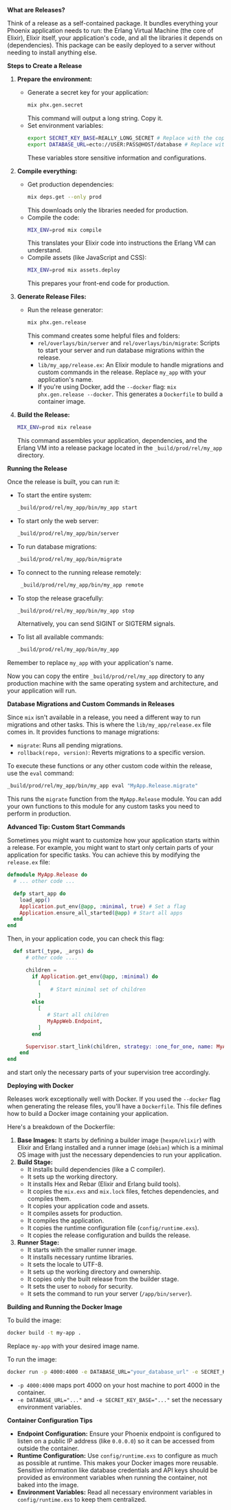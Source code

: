 **What are Releases?**

Think of a release as a self-contained package. It bundles everything your Phoenix application needs to run: the Erlang Virtual Machine (the core of Elixir), Elixir itself, your application's code, and all the libraries it depends on (dependencies). This package can be easily deployed to a server without needing to install anything else.

**Steps to Create a Release**

1. **Prepare the environment:**
    *   Generate a secret key for your application:
        ```bash
        mix phx.gen.secret
        ```
        This command will output a long string. Copy it.
    *   Set environment variables:
        ```bash
        export SECRET_KEY_BASE=REALLY_LONG_SECRET # Replace with the copied secret
        export DATABASE_URL=ecto://USER:PASS@HOST/database # Replace with your database details
        ```
        These variables store sensitive information and configurations.

2. **Compile everything:**
    *   Get production dependencies:
        ```bash
        mix deps.get --only prod
        ```
        This downloads only the libraries needed for production.
    *   Compile the code:
        ```bash
        MIX_ENV=prod mix compile
        ```
        This translates your Elixir code into instructions the Erlang VM can understand.
    *   Compile assets (like JavaScript and CSS):
        ```bash
        MIX_ENV=prod mix assets.deploy
        ```
        This prepares your front-end code for production.

3. **Generate Release Files:**
    *   Run the release generator:
        ```bash
        mix phx.gen.release
        ```
        This command creates some helpful files and folders:
        *   `rel/overlays/bin/server` and `rel/overlays/bin/migrate`: Scripts to start your server and run database migrations within the release.
        *   `lib/my_app/release.ex`: An Elixir module to handle migrations and custom commands in the release. Replace `my_app` with your application's name.
        *   If you're using Docker, add the `--docker` flag: `mix phx.gen.release --docker`. This generates a `Dockerfile` to build a container image.

4. **Build the Release:**
    ```bash
    MIX_ENV=prod mix release
    ```
    This command assembles your application, dependencies, and the Erlang VM into a release package located in the `_build/prod/rel/my_app` directory.

**Running the Release**

Once the release is built, you can run it:

*   To start the entire system:

    ```bash
    _build/prod/rel/my_app/bin/my_app start
    ```
*   To start only the web server:

    ```bash
    _build/prod/rel/my_app/bin/server
    ```
*   To run database migrations:

    ```bash
    _build/prod/rel/my_app/bin/migrate
    ```
*   To connect to the running release remotely:

    ```bash
     _build/prod/rel/my_app/bin/my_app remote
    ```
*   To stop the release gracefully:

    ```bash
    _build/prod/rel/my_app/bin/my_app stop
    ```
    Alternatively, you can send SIGINT or SIGTERM signals.
*   To list all available commands:

    ```bash
    _build/prod/rel/my_app/bin/my_app
    ```

Remember to replace `my_app` with your application's name.

Now you can copy the entire `_build/prod/rel/my_app` directory to any production machine with the same operating system and architecture, and your application will run.

**Database Migrations and Custom Commands in Releases**

Since `mix` isn't available in a release, you need a different way to run migrations and other tasks. This is where the `lib/my_app/release.ex` file comes in. It provides functions to manage migrations:

*   `migrate`: Runs all pending migrations.
*   `rollback(repo, version)`: Reverts migrations to a specific version.

To execute these functions or any other custom code within the release, use the `eval` command:

```bash
_build/prod/rel/my_app/bin/my_app eval "MyApp.Release.migrate"
```

This runs the `migrate` function from the `MyApp.Release` module. You can add your own functions to this module for any custom tasks you need to perform in production.

**Advanced Tip: Custom Start Commands**

Sometimes you might want to customize how your application starts within a release. For example, you might want to start only certain parts of your application for specific tasks. You can achieve this by modifying the `release.ex` file:

```elixir
defmodule MyApp.Release do
  # ... other code ...

  defp start_app do
    load_app()
    Application.put_env(@app, :minimal, true) # Set a flag
    Application.ensure_all_started(@app) # Start all apps
  end
end
```

Then, in your application code, you can check this flag:

```elixir
  def start(_type, _args) do
      # other code ....

      children =
        if Application.get_env(@app, :minimal) do
          [
              # Start minimal set of children
          ]
        else
          [
             # Start all children
             MyAppWeb.Endpoint,
          ]
        end

      Supervisor.start_link(children, strategy: :one_for_one, name: MyApp.Supervisor)
    end
end
```

and start only the necessary parts of your supervision tree accordingly.

**Deploying with Docker**

Releases work exceptionally well with Docker. If you used the `--docker` flag when generating the release files, you'll have a `Dockerfile`. This file defines how to build a Docker image containing your application.

Here's a breakdown of the Dockerfile:

1. **Base Images:** It starts by defining a builder image (`hexpm/elixir`) with Elixir and Erlang installed and a runner image (`debian`) which is a minimal OS image with just the necessary dependencies to run your application.
2. **Build Stage:**
    *   It installs build dependencies (like a C compiler).
    *   It sets up the working directory.
    *   It installs Hex and Rebar (Elixir and Erlang build tools).
    *   It copies the `mix.exs` and `mix.lock` files, fetches dependencies, and compiles them.
    *   It copies your application code and assets.
    *   It compiles assets for production.
    *   It compiles the application.
    *   It copies the runtime configuration file (`config/runtime.exs`).
    *   It copies the release configuration and builds the release.
3. **Runner Stage:**
    *   It starts with the smaller runner image.
    *   It installs necessary runtime libraries.
    *   It sets the locale to UTF-8.
    *   It sets up the working directory and ownership.
    *   It copies only the built release from the builder stage.
    *   It sets the user to `nobody` for security.
    *   It sets the command to run your server (`/app/bin/server`).

**Building and Running the Docker Image**

To build the image:

```bash
docker build -t my-app .
```

Replace `my-app` with your desired image name.

To run the image:

```bash
docker run -p 4000:4000 -e DATABASE_URL="your_database_url" -e SECRET_KEY_BASE="your_secret_key" my-app
```

*   `-p 4000:4000` maps port 4000 on your host machine to port 4000 in the container.
*   `-e DATABASE_URL="..."` and `-e SECRET_KEY_BASE="..."` set the necessary environment variables.

**Container Configuration Tips**

*   **Endpoint Configuration:** Ensure your Phoenix endpoint is configured to listen on a public IP address (like `0.0.0.0`) so it can be accessed from outside the container.
*   **Runtime Configuration:** Use `config/runtime.exs` to configure as much as possible at runtime. This makes your Docker images more reusable. Sensitive information like database credentials and API keys should be provided as environment variables when running the container, not baked into the image.
*   **Environment Variables:** Read all necessary environment variables in `config/runtime.exs` to keep them centralized.
